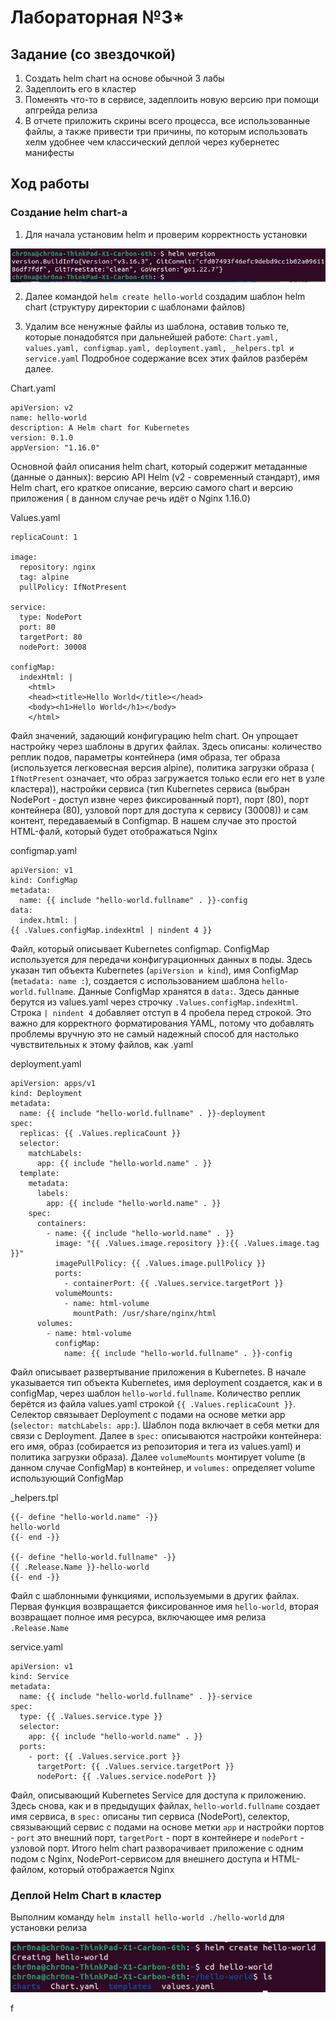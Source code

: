 # Лабораторная №3*
## Задание (со звездочкой)

1. Создать helm chart на основе обычной 3 лабы
2. Задеплоить его в кластер
3. Поменять что-то в сервисе, задеплоить новую версию при помощи апгрейда релиза
4. В отчете приложить скрины всего процесса, все использованные файлы, а также привести три причины, по которым использовать хелм удобнее чем классический деплой через кубернетес манифесты

## Ход работы
### Создание helm chart-а

1. Для начала установим helm и проверим корректность установки
<p align="center">
  <img src="img/31.png" align="center">
</p>

2. Далее командой ```helm create hello-world``` создадим шаблон helm chart (структуру директории с шаблонами файлов)

3. Удалим все ненужные файлы из шаблона, оставив только те, которые понадобятся при дальнейшей работе: ```Chart.yaml, values.yaml, configmap.yaml, deployment.yaml, _helpers.tpl и service.yaml```
   Подробное содержание всех этих файлов разберём далее.

Chart.yaml

```
apiVersion: v2
name: hello-world
description: A Helm chart for Kubernetes
version: 0.1.0
appVersion: "1.16.0"
```

Основной файл описания helm chart, который содержит метаданные (данные о данных): версию API Helm (v2 - современный стандарт), имя Helm chart, его краткое описание, версию самого chart и версию приложения ( в данном случае речь идёт о Nginx 1.16.0)

Values.yaml

```
replicaCount: 1

image:
  repository: nginx
  tag: alpine
  pullPolicy: IfNotPresent

service:
  type: NodePort
  port: 80
  targetPort: 80
  nodePort: 30008

configMap:
  indexHtml: |
    <html>
    <head><title>Hello World</title></head>
    <body><h1>Hello World</h1></body>
    </html>
```

Файл значений, задающий конфигурацию helm chart. Он упрощает настройку через шаблоны в других файлах. Здесь описаны: количество реплик подов, параметры контейнера (имя образа, тег образа (используется легковесная версия alpine), политика загрузки образа ( ```IfNotPresent``` означает, что образ загружается только если его нет в узле кластера)), настройки сервиса (тип Kubernetes сервиса (выбран NodePort - доступ извне через фиксированный порт), порт (80), порт контейнера (80), узловой порт для доступа к сервису (30008)) и сам контент, передаваемый в Configmap. В нашем случае это простой HTML-фалй, который будет отображаться Nginx

configmap.yaml

```
apiVersion: v1
kind: ConfigMap
metadata:
  name: {{ include "hello-world.fullname" . }}-config
data:
  index.html: |
{{ .Values.configMap.indexHtml | nindent 4 }}
```

Файл, который описывает Kubernetes configmap. ConfigMap используется для передачи конфигурационных данных в поды. Здесь указан тип объекта Kubernetes (```apiVersion и kind```), имя ConfigMap (```metadata: name :```), создается с использованием шаблона ```hello-world.fullname```. Данные ConfigMap хранятся в ```data:```. Здесь данные берутся из values.yaml через строчку ```.Values.configMap.indexHtml```. Строка ```| nindent 4``` добавляет отступ в 4 пробела перед строкой. Это важно для корректного форматирования YAML, потому что добавлять проблемы вручную это не самый надежный способ для настолько чувствительных к этому файлов, как .yaml

deployment.yaml

```
apiVersion: apps/v1
kind: Deployment
metadata:
  name: {{ include "hello-world.fullname" . }}-deployment
spec:
  replicas: {{ .Values.replicaCount }}
  selector:
    matchLabels:
      app: {{ include "hello-world.name" . }}
  template:
    metadata:
      labels:
        app: {{ include "hello-world.name" . }}
    spec:
      containers:
        - name: {{ include "hello-world.name" . }}
          image: "{{ .Values.image.repository }}:{{ .Values.image.tag }}"
          imagePullPolicy: {{ .Values.image.pullPolicy }}
          ports:
            - containerPort: {{ .Values.service.targetPort }}
          volumeMounts:
            - name: html-volume
              mountPath: /usr/share/nginx/html
      volumes:
        - name: html-volume
          configMap:
            name: {{ include "hello-world.fullname" . }}-config
```

Файл описывает развертывание приложения в Kubernetes. В начале указывается тип объекта Kubernetes, имя deployment создается, как и в configMap, через шаблон ```hello-world.fullname```. Количество реплик берётся из файла values.yaml строкой ```{{ .Values.replicaCount }}```. Селектор связывает Deployment с подами на основе метки app (```selector: matchLabels: app:```). Шаблон пода включает в себя метки для связи с Deployment. Далее в ```spec:``` описываются настройки контейнера: его имя, образ (собирается из репозитория и тега из values.yaml) и политика загрузки образа). Далее ```volumeMounts``` монтирует volume (в данном случае ConfigMap) в контейнер, и ```volumes:``` определяет volume использующий ConfigMap

_helpers.tpl

```
{{- define "hello-world.name" -}}
hello-world
{{- end -}}

{{- define "hello-world.fullname" -}}
{{ .Release.Name }}-hello-world
{{- end -}}
```

Файл с шаблонными функциями, используемыми в других файлах. Первая функция возвращается фиксированное имя ```hello-world```, вторая возвращает полное имя ресурса, включающее имя релиза ```.Release.Name```

service.yaml

```
apiVersion: v1
kind: Service
metadata:
  name: {{ include "hello-world.fullname" . }}-service
spec:
  type: {{ .Values.service.type }}
  selector:
    app: {{ include "hello-world.name" . }}
  ports:
    - port: {{ .Values.service.port }}
      targetPort: {{ .Values.service.targetPort }}
      nodePort: {{ .Values.service.nodePort }}
```

Файл, описывающий Kubernetes Service для доступа к приложению. Здесь снова, как и в предыдущих файлах, ```hello-world.fullname``` создает имя сервиса, в ```spec:``` описаны тип сервиса (NodePort), селектор, связывающий сервис с подами на основе метки ```app``` и настройки портов - ```port``` это внешний порт, ```targetPort``` - порт в контейнере и ```nodePort``` - узловой порт. 
Итого helm chart разворачивает приложение с одним подом с Nginx, NodePort-сервисом для внешнего доступа и HTML-файлом, который отображается Nginx

### Деплой Helm Chart в кластер

Выполним команду ```helm install hello-world ./hello-world``` для установки релиза

<p align="center">
  <img src="img/32.png">
</p>

f

